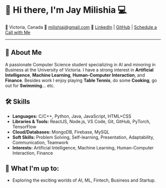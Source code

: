 ## 

#  👋 Hi there, I'm Jay Milishia 💻

📍 Victoria, Canada  📧 [milishiaj@gmail.com](mailto:milishiaj@gmail.com)  🔗 [LinkedIn](https://www.linkedin.com/in/milishiaj) | [GitHub](https://github.com/milishiajay) | [Schedule a Call with Me](https://calendly.com/milishiaj/meetme) 

---

## 👋 About Me

A passionate Computer Science student specializing in AI and minoring in Business at the University of Victoria. I have a strong interest in **Artificial Intelligence**, **Machine Learning**, **Human-Computer Interaction**, and **Finance**. Besides work I enjoy playing **Table Tennis**, do some **Cooking**, go out for **Swimming**... etc.

## 🛠 Skills

- **Languages:** C/C++, Python, Java, JavaScript, HTML+CSS
- **Libraries & Tools:** ReactJS, Node.js, VS Code, Git, GitHub, PyTorch, TensorFlow
- **Cloud/Databases:** MongoDB, Firebase, MySQL
- **Soft Skills:** Problem Solving, Self-learning, Presentation, Adaptability, Communication, Teamwork
- **Interests:** Artificial Intelligence, Machine Learning, Human-Computer Interaction, Finance

## 🚀 What I'm up to:
- Exploring the exciting worlds of AI, ML, Fintech, Business and Startup.


